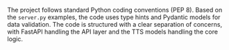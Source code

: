 The project follows standard Python coding conventions (PEP 8). Based on the `server.py` examples, the code uses type hints and Pydantic models for data validation. The code is structured with a clear separation of concerns, with FastAPI handling the API layer and the TTS models handling the core logic.